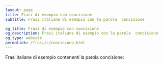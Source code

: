 ```yaml
---
layout: page
title: Frasi di esempio con concisione 
subtitle: Frasi italiane di esempio con la parola  concisione

og_title: Frasi di esempio con concisione 
og_description: Frasi italiane di esempio con la parola  concisione
og_type: website
permalink: /frasi/c/concisione.html
---
```


Frasi italiane di esempio contenenti la parola concisione:



